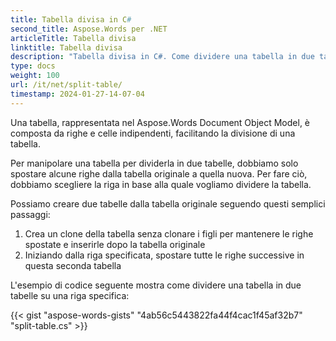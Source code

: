 ```yaml
---
title: Tabella divisa in C#
second_title: Aspose.Words per .NET
articleTitle: Tabella divisa
linktitle: Tabella divisa
description: "Tabella divisa in C#. Come dividere una tabella in due tabelle separate C#."
type: docs
weight: 100
url: /it/net/split-table/
timestamp: 2024-01-27-14-07-04
---
```


Una tabella, rappresentata nel Aspose.Words Document Object Model, è composta da righe e celle indipendenti, facilitando la divisione di una tabella.

Per manipolare una tabella per dividerla in due tabelle, dobbiamo solo spostare alcune righe dalla tabella originale a quella nuova. Per fare ciò, dobbiamo scegliere la riga in base alla quale vogliamo dividere la tabella.

Possiamo creare due tabelle dalla tabella originale seguendo questi semplici passaggi:

1. Crea un clone della tabella senza clonare i figli per mantenere le righe spostate e inserirle dopo la tabella originale
2. Iniziando dalla riga specificata, spostare tutte le righe successive in questa seconda tabella

L'esempio di codice seguente mostra come dividere una tabella in due tabelle su una riga specifica:

{{< gist "aspose-words-gists" "4ab56c5443822fa44f4cac1f45af32b7" "split-table.cs" >}}
